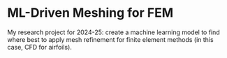 # ML-Driven Meshing for FEM
My research project for 2024-25: create a machine learning model to find where best to apply mesh refinement for finite element methods (in this case, CFD for airfoils).